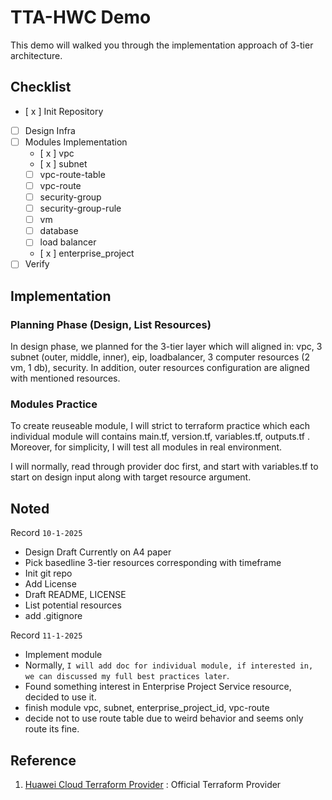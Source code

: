 # TTA-HWC Demo

This demo will walked you through the implementation approach of 3-tier architecture.

## Checklist

- [ x ] Init Repository
- [  ] Design Infra
- [  ] Modules Implementation
  - [ x ] vpc
  - [ x ] subnet
  - [  ] vpc-route-table
  - [  ] vpc-route
  - [  ] security-group
  - [  ] security-group-rule
  - [  ] vm
  - [  ] database
  - [  ] load balancer 
  - [ x ] enterprise_project
- [  ] Verify

## Implementation

### Planning Phase (Design, List Resources)

In design phase, we planned for the 3-tier layer which will aligned in:
vpc, 3 subnet (outer, middle, inner), eip, loadbalancer, 3 computer resources (2 vm, 1 db),
security. In addition, outer resources configuration are aligned with mentioned resources.

### Modules Practice

To create reuseable module, I will strict to terraform practice which each individual module will 
contains main.tf, version.tf, variables.tf, outputs.tf . Moreover, for simplicity, I will test all modules in real environment.

I will normally, read through provider doc first, and start with variables.tf to start on design input along with target resource argument.

## Noted
Record ``` 10-1-2025 ``` 
- Design Draft Currently on A4 paper
- Pick basedline 3-tier resources corresponding with timeframe
- Init git repo
- Add License
- Draft README, LICENSE
- List potential resources
- add .gitignore

Record ``` 11-1-2025 ```
- Implement module
- Normally, ```I will add doc for individual module, if interested in, we can discussed my full best practices later```.
- Found something interest in Enterprise Project Service resource, decided to use it.
- finish module vpc, subnet, enterprise_project_id, vpc-route
- decide not to use route table due to weird behavior and seems only route its fine.

## Reference

1. [Huawei Cloud Terraform Provider](https://registry.terraform.io/providers/huaweicloud/huaweicloud/latest/docs) : Official Terraform Provider